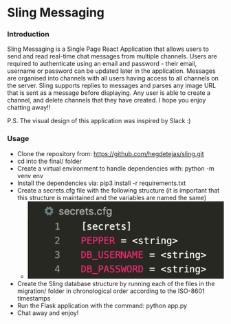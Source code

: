 # Sling Messaging

### Introduction

Sling Messaging is a Single Page React Application that allows users to send and read real-time chat messages from multiple channels. Users are required to authenticate using an email and password - their email, username or password can be updated later in the application. Messages are organised into channels with all users having access to all channels on the server. Sling supports replies to messages and parses any image URL that is sent as a message before displaying. Any user is able to create a channel, and delete channels that they have created. I hope you enjoy chatting away!!

P.S. The visual design of this application was inspired by Slack :)

### Usage

- Clone the repository from: https://github.com/hegdetejas/sling.git
- cd into the final/ folder
- Create a virtual environment to handle dependencies with: python -m venv env
- Install the dependencies via: pip3 install -r requirements.txt
- Create a secrets.cfg file with the following structure (it is important that this structure is maintained and the variables are named the same)
  - ![Screenshot of secrets.cfg structure](secrets.png)
- Create the Sling database structure by running each of the files in the migration/ folder in chronological order according to the ISO-8601 timestamps
- Run the Flask application with the command: python app.py
- Chat away and enjoy!
